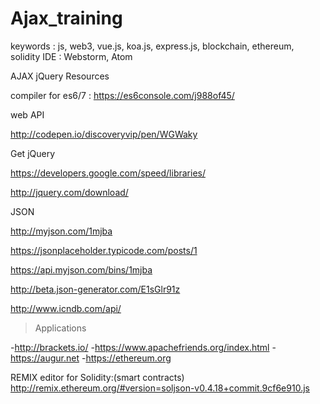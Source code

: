# Ajax_training

keywords : js, web3, vue.js, koa.js, express.js, blockchain, ethereum, solidity
IDE : Webstorm, Atom

AJAX jQuery Resources

compiler for es6/7 :
https://es6console.com/j988of45/

web API

http://codepen.io/discoveryvip/pen/WGWaky

Get jQuery

https://developers.google.com/speed/libraries/

http://jquery.com/download/

JSON

http://myjson.com/1mjba

https://jsonplaceholder.typicode.com/posts/1

https://api.myjson.com/bins/1mjba

http://beta.json-generator.com/E1sGlr91z

http://www.icndb.com/api/

>Applications

-http://brackets.io/
-https://www.apachefriends.org/index.html
-https://augur.net
-https://ethereum.org

REMIX editor for Solidity:(smart contracts)
http://remix.ethereum.org/#version=soljson-v0.4.18+commit.9cf6e910.js
